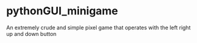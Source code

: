 # pythonGUI_minigame
An extremely crude and simple pixel game that operates with the left right up and down button
